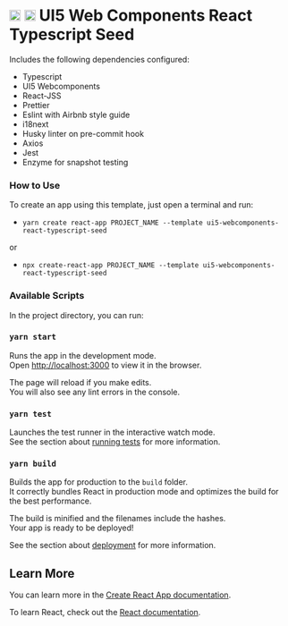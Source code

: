 # <img src="https://simpleicons.org/icons/react.svg" width="20" alt="React Icon"> <img src="https://simpleicons.org/icons/typescript.svg" width="20" alt="Typescript Icon"> UI5 Web Components React Typescript Seed

Includes the following dependencies configured:

- Typescript
- UI5 Webcomponents
- React-JSS
- Prettier
- Eslint with Airbnb style guide
- i18next
- Husky linter on pre-commit hook
- Axios
- Jest
- Enzyme for snapshot testing

### How to Use

To create an app using this template, just open a terminal and run:

- `yarn create react-app PROJECT_NAME --template ui5-webcomponents-react-typescript-seed`

or

- `npx create-react-app PROJECT_NAME --template ui5-webcomponents-react-typescript-seed`

### Available Scripts

In the project directory, you can run:

### `yarn start`

Runs the app in the development mode.<br />
Open [http://localhost:3000](http://localhost:3000) to view it in the browser.

The page will reload if you make edits.<br />
You will also see any lint errors in the console.

### `yarn test`

Launches the test runner in the interactive watch mode.<br />
See the section about [running tests](https://facebook.github.io/create-react-app/docs/running-tests) for more information.

### `yarn build`

Builds the app for production to the `build` folder.<br />
It correctly bundles React in production mode and optimizes the build for the best performance.

The build is minified and the filenames include the hashes.<br />
Your app is ready to be deployed!

See the section about [deployment](https://facebook.github.io/create-react-app/docs/deployment) for more information.

## Learn More

You can learn more in the [Create React App documentation](https://facebook.github.io/create-react-app/docs/getting-started).

To learn React, check out the [React documentation](https://reactjs.org/).
